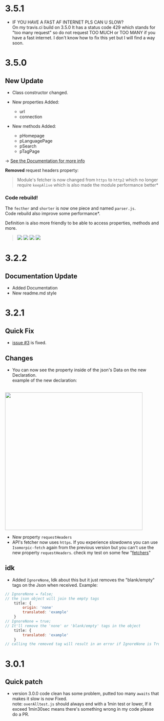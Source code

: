 <!-- official changelog will only store upto 5 versions -->
<!-- go to the "CHANGELOG.history.md" to check all the changes -->
# 3.5.1
- IF YOU HAVE A FAST AF INTERNET PLS CAN U SLOW?<BR>
On my travis.ci build on 3.5.0 It has a status code 429 which stands for "too many request" so do not request TOO MUCH or TOO MANY if you have a fast internet. I don't know how to fix this yet but I will find a way soon.
# 3.5.0
## New Update
- Class constructor changed.
- New properties Added:
    - url
    - connection

- New methods Added:
    - pHomepage
    - pLanguagePage
    - pSearch
    - pTagPage

-> [See the Documentation for more info](https://ichimakikasura.github.io/kasu.nhentaiapi.js/)

**Removed** request headers property:<br>
> Module's fetcher is now changed from `https` to `http2` which no longer require `keepAlive` which is also made the module performance better*

### Code rebuild!
The `fecther` and `shorter` is now one piece and named `parser.js`.<br>
Code rebuild also improve some performance*.

Definition is also more friendly to be able to access properties, methods and more.
>![](https://user-images.githubusercontent.com/80595346/138507052-91cc4737-99de-4c77-888e-b6a8e2518e8c.png)
![](https://user-images.githubusercontent.com/80595346/138507326-99124b4a-2e83-49c7-aed1-6e1f4e51fb17.png)
![](https://user-images.githubusercontent.com/80595346/138507826-0901a67f-bd49-42dc-b18d-ce9d932e0ef0.png)
![](https://user-images.githubusercontent.com/80595346/138507546-b99afde1-8d69-4eda-9909-ef9caabffee9.png)

# 3.2.2
## Documentation Update
- Added Documentation
- New readme.md style
# 3.2.1
## Quick Fix
- [issue #3](https://github.com/IchimakiKasura/kasu.nhentaiapi.js/issues/3) is fixed.
## Changes
- You can now see the property inside of the json's Data on the new Declaration.<br>
example of the new declaration:
<br>
<img src="https://user-images.githubusercontent.com/80595346/137313293-342282e4-fa55-475f-aa9b-47dcab9c8cc6.png" width="450px"><br>

- New property `requestHeaders`
- API's fetcher now uses `https`. If you experience slowdowns you can use `Isomorpic-fetch` again from the
previous version but you can't use the new property `requestHeaders`. check my test on some few "[fetchers](https://github.com/IchimakiKasura/kasu.nhentaiapi.js/blob/main/lib/src/bruh.log)" 

## idk
- Added `IgnoreNone`, Idk about this but it just removes the "blank/empty" tags on the Json when received. Example:
```js
// IgnoreNone = false;
// the json object will join the empty tags
    title: {
        origin: 'none'
        translated: 'example'
    }
// IgnoreNone = true;
// It'll remove the 'none' or 'blank/empty' tags in the object
    title: {
        translated: 'example'
    }
// calling the removed tag will result in an error if IgnoreNone is True.
```
# 3.0.1
## Quick patch
- version 3.0.0 code clean has some problem, putted too many `awaits` that makes it slow is now Fixed.</br>
note: `overAlltest.js` should always end with a 1min test or lower, If it exceed 1min30sec means there's something wrong in my code please do a PR.